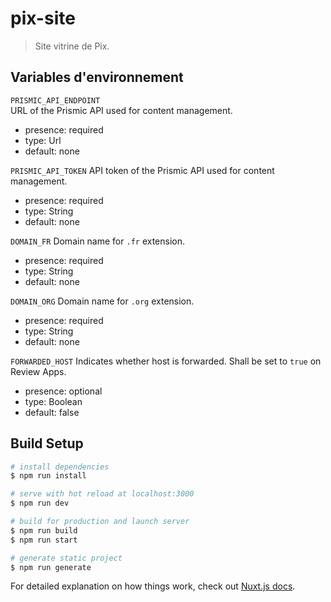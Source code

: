 # pix-site

> Site vitrine de Pix.

## Variables d'environnement

`PRISMIC_API_ENDPOINT`  
URL of the Prismic API used for content management.

- presence: required
- type: Url
- default: none

`PRISMIC_API_TOKEN`
API token of the Prismic API used for content management.

- presence: required
- type: String
- default: none

`DOMAIN_FR`
Domain name for `.fr` extension.

- presence: required
- type: String
- default: none

`DOMAIN_ORG`
Domain name for `.org` extension.

- presence: required
- type: String
- default: none

`FORWARDED_HOST`
Indicates whether host is forwarded.
Shall be set to `true` on Review Apps.

- presence: optional
- type: Boolean
- default: false

## Build Setup

```bash
# install dependencies
$ npm run install

# serve with hot reload at localhost:3000
$ npm run dev

# build for production and launch server
$ npm run build
$ npm run start

# generate static project
$ npm run generate
```

For detailed explanation on how things work, check out [Nuxt.js docs](https://nuxtjs.org).
